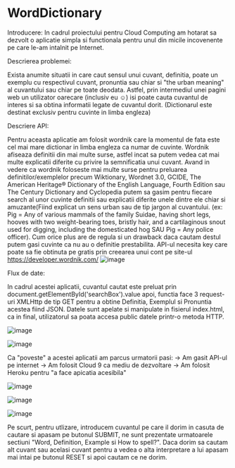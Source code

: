 # WordDictionary
Introducere:
In cadrul proiectului pentru Cloud Computing am hotarat sa dezvolt o aplicatie simpla si functionala pentru unul din micile incovenente pe care le-am intalnit pe Internet.

Descrierea problemei:

Exista anumite situatii in care caut sensul unui cuvant, definitia, poate un exemplu cu respectivul cuvant, pronuntia sau chiar si "the urban meaning" al cuvantului sau chiar pe toate deodata. Astfel, prin intermediul unei pagini web un utilizator oarecare (inclusiv eu ☺) isi poate cauta cuvantul de interes si sa obtina informatii legate de cuvantul dorit. (Dictionarul este destinat exclusiv pentru cuvinte in limba engleza)

Descriere API:

Pentru aceasta aplicatie am folosit wordnik care la momentul de fata este cel mai mare dictionar in limba engleza ca numar de cuvinte.
Wordnik afiseaza definitii din mai multe surse, astfel incat sa putem vedea cat mai multe explicatii diferite cu privire la semnificatia unui cuvant.
Avand in vedere ca wordnik foloseste mai multe surse pentru preluarea definitilor/exemplelor precum Wiktionary, Wordnet 3.0, GCIDE, The American Heritage® Dictionary of the English Language, Fourth Edition sau The Century Dictionary and Cyclopedia putem sa gasim pentru fiecare search al unor cuvinte definitii sau explicatii diferite unele dintre ele chiar si amuzante(Fiind explicat un sens urban sau de tip jargon al cuvantului. 
(ex: Pig = Any of various mammals of the family Suidae, having short legs, hooves with two weight-bearing toes, bristly hair, and a cartilaginous snout used for digging, including the domesticated hog SAU Pig = Any police officer). 
Cum orice plus are de regula si un drawback daca cautam destul putem gasi cuvinte ca nu au o definitie prestabilita. 
API-ul necesita key care poate sa fie obtinuta pe gratis prin creearea unui cont pe site-ul https://developer.wordnik.com/
![image](https://user-images.githubusercontent.com/72883464/117491531-fcf84f00-af78-11eb-84c0-298292bedab4.png)

Flux de date:

In cadrul acestei aplicatii, cuvantul cautat este preluat prin document.getElementById('searchBox').value apoi, functia face 3 request-uri XMLHttp de tip GET pentru a obtine Definitia, Exemplul si Pronuntia acestea fiind JSON. Datele sunt apelate si manipulate in fisierul index.html, ca in final, utilizatorul sa poata accesa public datele printr-o metoda HTTP.

![image](https://user-images.githubusercontent.com/72883464/117498576-a5f77780-af82-11eb-956b-19c1b0dfa7b6.png)

![image](https://user-images.githubusercontent.com/72883464/117498677-c9222700-af82-11eb-86fb-fbb46115ba4f.png)


Ca "poveste" a acestei aplicatii am parcus urmatorii pasi:
-> Am gasit API-ul pe internet
-> Am folosit Cloud 9 ca mediu de dezvoltare
-> Am folosit Heroku pentru "a face apicatia acesibila"

![image](https://user-images.githubusercontent.com/72883464/117498179-1f429a80-af82-11eb-8a4e-7e6f7c856f9f.png)

![image](https://user-images.githubusercontent.com/72883464/117499349-c70c9800-af83-11eb-95ad-15ca8ed543ce.png)

![image](https://user-images.githubusercontent.com/72883464/117498417-72b4e880-af82-11eb-8c2c-2ed7f11a2f7f.png)

Pe scurt, pentru utlizare, introducem cuvantul pe care il dorim in casuta de cautare si apasam pe butonul SUBMIT, ne sunt prezentate urmatoarele sectiuni "Word, Definition, Example si How to spell?". Daca dorim sa cautam alt cuvant sau acelasi cuvant pentru a vedea o alta interpretare a lui apasam mai intai pe butonul RESET si apoi cautam ce ne dorim. 




